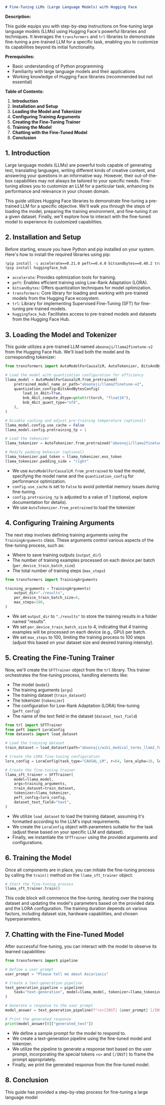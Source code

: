 ```markdown
# Fine-Tuning LLMs (Large Language Models) with Hugging Face
```

**Description:**

This guide equips you with step-by-step instructions on fine-tuning large language models (LLMs) using Hugging Face's powerful libraries and techniques. It leverages the `transformers` and `trl` libraries to demonstrate fine-tuning a pre-trained LLM for a specific task, enabling you to customize its capabilities beyond its initial functionality.

**Prerequisites:**

- Basic understanding of Python programming
- Familiarity with large language models and their applications
- Working knowledge of Hugging Face libraries (recommended but not essential)

**Table of Contents:**

1. **Introduction**
2. **Installation and Setup**
3. **Loading the Model and Tokenizer**
4. **Configuring Training Arguments**
5. **Creating the Fine-Tuning Trainer**
6. **Training the Model**
7. **Chatting with the Fine-Tuned Model**
8. **Conclusion**

## 1. Introduction

Large language models (LLMs) are powerful tools capable of generating text, translating languages, writing different kinds of creative content, and answering your questions in an informative way. However, their out-of-the-box capabilities may not always be tailored to your specific needs. Fine-tuning allows you to customize an LLM for a particular task, enhancing its performance and relevance in your chosen domain.

This guide utilizes Hugging Face libraries to demonstrate fine-tuning a pre-trained LLM for a specific objective. We'll walk you through the steps of loading the model, preparing the training environment, and fine-tuning it on a given dataset. Finally, we'll explore how to interact with the fine-tuned model to experience its customized capabilities.

## 2. Installation and Setup

Before starting, ensure you have Python and pip installed on your system. Here's how to install the required libraries using pip:

```bash
!pip install -q accelerate==0.21.0 peft==0.4.0 bitsandbytes==0.40.2 transformers==4.31.0 trl==0.4.7
!pip install huggingface_hub
```

- `accelerate`: Provides optimization tools for training.
- `peft`: Enables efficient training using Low-Rank Adaptation (LORA).
- `bitsandbytes`: Offers quantization techniques for model optimization.
- `transformers`: Core library for loading and working with pre-trained models from the Hugging Face ecosystem.
- `trl`: Library for implementing Supervised Fine-Tuning (SFT) for fine-tuning pre-trained models.
- `huggingface_hub`: Facilitates access to pre-trained models and datasets from the Hugging Face Hub.

## 3. Loading the Model and Tokenizer

This guide utilizes a pre-trained LLM named `aboonaji/llama2finetune-v2` from the Hugging Face Hub. We'll load both the model and its corresponding tokenizer:

```python
from transformers import AutoModelForCausalLM, AutoTokenizer, BitsAndBytesConfig

# Load the model with quantization configuration for efficiency
llama_model = AutoModelForCausalLM.from_pretrained(
    pretrained_model_name_or_path="aboonaji/llama2finetune-v2",
    quantization_config=BitsAndBytesConfig(
        load_in_4bit=True,
        bnb_4bit_compute_dtype=getattr(torch, "float16"),
        bnb_4bit_quant_type="nf4",
    ),
)

# Disable caching and adjust pre-training temperature (optional)
llama_model.config.use_cache = False
llama_model.config.pretraining_tp = 1

# Load the tokenizer
llama_tokenizer = AutoTokenizer.from_pretrained("aboonaji/llama2finetune-v2")

# Modify padding behavior (optional)
llama_tokenizer.pad_token = llama_tokenizer.eos_token
llama_tokenizer.padding_side = "right"
```

- We use `AutoModelForCausalLM.from_pretrained` to load the model, specifying the model name and the `quantization_config` for performance optimization.
- `config.use_cache` is set to `False` to avoid potential memory issues during fine-tuning.
- `config.pretraining_tp` is adjusted to a value of 1 (optional, explore documentation for details).
- We use `AutoTokenizer.from_pretrained` to load the tokenizer

## 4. Configuring Training Arguments

The next step involves defining training arguments using the `TrainingArguments` class. These arguments control various aspects of the fine-tuning process, such as:

- Where to save training outputs (`output_dir`)
- The number of training examples processed on each device per batch (`per_device_train_batch_size`)
- The total number of training steps (`max_steps`)

```python
from transformers import TrainingArguments

training_arguments = TrainingArguments(
    output_dir="./results",
    per_device_train_batch_size=4,
    max_steps=100,
)
```

- We set `output_dir` to `"./results"` to store the training results in a folder named "results".
- We set `per_device_train_batch_size` to 4, indicating that 4 training examples will be processed on each device (e.g., GPU) per batch.
- We set `max_steps` to 100, limiting the training process to 100 steps (adjust this based on your dataset size and desired training intensity).

## 5. Creating the Fine-Tuning Trainer

Now, we'll create the `SFTTrainer` object from the `trl` library. This trainer orchestrates the fine-tuning process, handling elements like:

- The model (`model`)
- The training arguments (`args`)
- The training dataset (`train_dataset`)
- The tokenizer (`tokenizer`)
- The configuration for Low-Rank Adaptation (LORA) fine-tuning (`peft_config`)
- The name of the text field in the dataset (`dataset_text_field`)

```python
from trl import SFTTrainer
from peft import LoraConfig
from datasets import load_dataset

# Load the training dataset
train_dataset = load_dataset(path="aboonaji/wiki_medical_terms_llam2_format", split="train")

# Create the LORA fine-tuning configuration
lora_config = LoraConfig(task_type="CAUSAL_LM", r=64, lora_alpha=16, lora_dropout=0.1)

# Create the fine-tuning trainer
llama_sft_trainer = SFTTrainer(
    model=llama_model,
    args=training_arguments,
    train_dataset=train_dataset,
    tokenizer=llama_tokenizer,
    peft_config=lora_config,
    dataset_text_field="text",
)
```

- We utilize `load_dataset` to load the training dataset, assuming it's formatted according to the LLM's input requirements.
- We create the `LoraConfig` object with parameters suitable for the task (adjust these based on your specific LLM and dataset).
- Finally, we instantiate the `SFTTrainer` using the provided arguments and configurations.

## 6. Training the Model

Once all components are in place, you can initiate the fine-tuning process by calling the `train()` method on the `llama_sft_trainer` object:

```python
# Start the fine-tuning process
llama_sft_trainer.train()
```

This code block will commence the fine-tuning, iterating over the training dataset and updating the model's parameters based on the provided data and the LORA configuration. The training duration depends on various factors, including dataset size, hardware capabilities, and chosen hyperparameters.

## 7. Chatting with the Fine-Tuned Model

After successful fine-tuning, you can interact with the model to observe its learned capabilities:

```python
from transformers import pipeline

# Define a user prompt
user_prompt = "Please tell me about Ascariasis"

# Create a text-generation pipeline
text_generation_pipeline = pipeline(
    task="text-generation", model=llama_model, tokenizer=llama_tokenizer, max_length=300
)

# Generate a response to the user prompt
model_answer = text_generation_pipeline(f"<s>[INST] {user_prompt} [/INST]")

# Print the generated response
print(model_answer[0]["generated_text"])
```

- We define a sample prompt for the model to respond to.
- We create a text-generation pipeline using the fine-tuned model and tokenizer.
- We utilize the pipeline to generate a response text based on the user prompt, incorporating the special tokens `<s>` and `[/INST]` to frame the prompt appropriately.
- Finally, we print the generated response from the fine-tuned model.

## 8. Conclusion

This guide has provided a step-by-step process for fine-tuning a large language model
